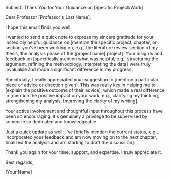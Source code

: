 Subject: Thank You for Your Guidance on [Specific Project/Work]

Dear Professor [Professor's Last Name],

I hope this email finds you well.

I wanted to send a quick note to express my sincere gratitude for your incredibly helpful guidance on [mention the specific project, chapter, or section you've been working on, e.g., the literature review section of my thesis, the analysis phase of the [project name] project]. Your insights and feedback on [specifically mention what was helpful, e.g., structuring the argument, refining the methodology, interpreting the data] were truly invaluable and made a significant difference in my progress.

Specifically, I really appreciated your suggestion to [mention a particular piece of advice or direction given]. This was really key in helping me to [explain the positive outcome of their advice], which made a real difference in [mention the positive impact on your work, e.g., clarifying my thinking, strengthening my analysis, improving the clarity of my writing].

Your active involvement and thoughtful input throughout this process have been so encouraging. It's genuinely a privilege to be supervised by someone so dedicated and knowledgeable.

Just a quick update as well: I've [briefly mention the current status, e.g., incorporated your feedback and am now moving on to the next chapter, finalized the analysis and am starting to draft the discussion].

Thank you again for your time, support, and expertise. I truly appreciate it.

Best regards,

[Your Name]